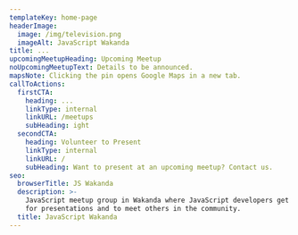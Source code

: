 ```yaml
---
templateKey: home-page
headerImage:
  image: /img/television.png
  imageAlt: JavaScript Wakanda
title: ...
upcomingMeetupHeading: Upcoming Meetup
noUpcomingMeetupText: Details to be announced.
mapsNote: Clicking the pin opens Google Maps in a new tab.
callToActions:
  firstCTA:
    heading: ...
    linkType: internal
    linkURL: /meetups
    subHeading: ight
  secondCTA:
    heading: Volunteer to Present
    linkType: internal
    linkURL: /
    subHeading: Want to present at an upcoming meetup? Contact us.
seo:
  browserTitle: JS Wakanda
  description: >-
    JavaScript meetup group in Wakanda where JavaScript developers get together
    for presentations and to meet others in the community.
  title: JavaScript Wakanda
---
```


